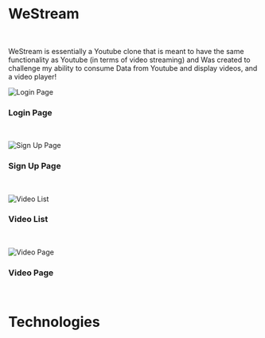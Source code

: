 # WeStream 
<br>
<p> WeStream is essentially a Youtube clone that is meant to have the same functionality as Youtube (in terms of video streaming) and Was created to challenge my ability to consume Data from Youtube and display videos, and a video player!</p>

![Login Page](blob:https://imgur.com/d8fe9ada-04be-46e3-ad48-0757203cbe80 "Login Page")
<br>
### Login Page
<br>

![Sign Up Page](https://imgur.com/8170acba-20dc-4a28-99cb-3a3657e3a02c "Sign up Page")
<br>
### Sign Up Page
<br>

![Video List](blob:https://imgur.com/68f902c9-43c3-4100-8a3a-52201557b161 "Video List")
<br>
### Video List
<br>

![Video Page](https://imgur.com/6QAwrFz "Video Page")
<br>
### Video Page
<br>

# Technologies
<br>




